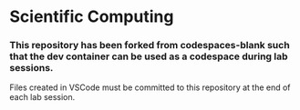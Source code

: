 # Scientific Computing
### This repository has been forked from codespaces-blank such that the dev container can be used as a codespace during lab sessions. ###

Files created in VSCode must be committed to this repository at the end of each lab session.
